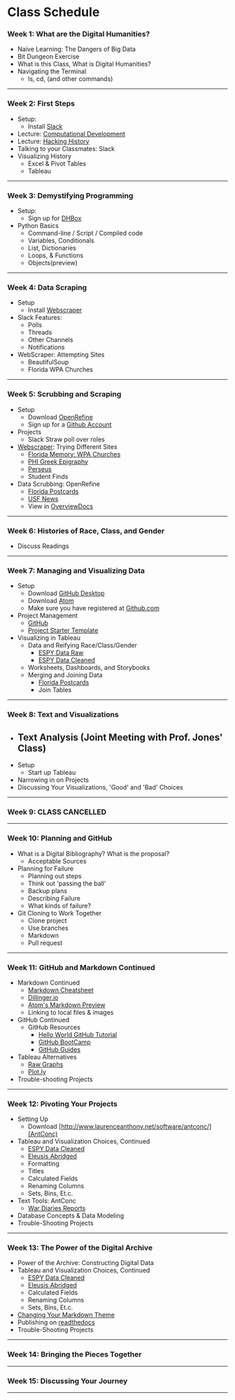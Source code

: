 # Class Schedule

### Week 1: What are the Digital Humanities?
* Naive Learning: The Dangers of Big Data
* Bit Dungeon Exercise
* What is this Class, What is Digital Humanities?
* Navigating the Terminal
    - ls, cd, (and other commands)

---

### Week 2: First Steps
* Setup:
    - Install [Slack](https://slack.com)
* Lecture: [Computational Development](https://theportus.github.io/presentations/computer_evolution.html#/)
* Lecture: [Hacking History](https://theportus.github.io/presentations/hacking.html#/)
* Talking to your Classmates: Slack
* Visualizing History
    - Excel & Pivot Tables
    - Tableau

---

### Week 3: Demystifying Programming
* Setup:
    - Sign up for [DHBox](https://dhbox.org)
* Python Basics
    - Command-line / Script / Compiled code
    - Variables, Conditionals
    - List, Dictionaries
    - Loops, & Functions
    - Objects(preview)

---

### Week 4: Data Scraping
* Setup
    - Install [Webscraper](https://webscraper.io)
* Slack Features:
    - Polls
    - Threads
    - Other Channels
    - Notifications
* WebScraper: Attempting Sites
    - BeautifulSoup
    - Florida WPA Churches

---

### Week 5: Scrubbing and Scraping
* Setup
    - Download [OpenRefine](http://openrefine.org/download.html)
    - Sign up for a [Github Account](https://github.com/join)
* Projects
    - Slack Straw poll over roles
* [Webscraper](https://webscraper.io): Trying Different Sites
    - [Florida Memory: WPA Churches](https://www.floridamemory.com/collections/churchrecords/)
    - [PHI Greek Epigraphy](http://epigraphy.packhum.org/)
    - [Perseus](http://www.perseus.tufts.edu/hopper/collection?collection=Perseus:collection:Greco-Roman)
    - Student Finds
* Data Scrubbing: OpenRefine
    - [Florida Postcards](fl_postcards.xlsx)
    - [USF News](files/usfnews_2014_raw.csv)
    - View in [OverviewDocs](https://www.overviewdocs.com/)

---

### Week 6: Histories of Race, Class, and Gender

* Discuss Readings

---

### Week 7: Managing and Visualizing Data
* Setup
    - Download [GitHub Desktop](https://desktop.github.com)
    - Download [Atom](https://atom.io)
    - Make sure you have registered at [Github.com](https://github.com/join)
* Project Management
    - [GitHub](https://github.com/)
    - [Project Starter Template](https://github.com/thePortus/his4936-starter)
* Visualizing in Tableau
    - Data and Reifying Race/Class/Gender
        - [ESPY Data Raw](files/espy_executions_raw.csv)
        - [ESPY Data Cleaned](files/espy_executions.csv)
    - Worksheets, Dashboards, and Storybooks
    - Merging and Joining Data
        - [Florida Postcards](files/fl_postcards.xlsx)
        - Join Tables

---

### Week 8: Text and Visualizations

* Text Analysis (Joint Meeting with Prof. Jones' Class)
    -
* Setup
    - Start up Tableau
* Narrowing in on Projects
* Discussing Your Visualizations, 'Good' and 'Bad' Choices

---

### Week 9: CLASS CANCELLED

---

### Week 10: Planning and GitHub

* What is a Digital Bibliography? What is the proposal?
    - Acceptable Sources
* Planning for Failure
    - Planning out steps
    - Think out 'passing the ball'
    - Backup plans
    - Describing Failure
    - What kinds of failure?
* Git Cloning to Work Together
    - Clone project
    - Use branches
    - Markdown
    - Pull request

---

### Week 11: GitHub and Markdown Continued

* Markdown Continued
    - [Markdown Cheatsheet](https://github.com/adam-p/markdown-here/wiki/Markdown-Cheatsheet)
    - [Dillinger.io](http://dillinger.io/)
    - [Atom's Markdown Preview](https://atom.io/packages/markdown-preview)
    - Linking to local files & images
* GitHub Continued
    - GitHub Resources
        - [Hello World GitHub Tutorial](https://guides.github.com/activities/hello-world/)
        - [GitHub BootCamp](https://help.github.com/categories/bootcamp/)
        - [GitHub Guides](https://guides.github.com/)
* Tableau Alternatives
    - [Raw Graphs](http://rawgraphs.io/)
    - [Plot.ly](https://plot.ly/)
* Trouble-shooting Projects

---

### Week 12: Pivoting Your Projects

* Setting Up
    - Download [http://www.laurenceanthony.net/software/antconc/](AntConc)
* Tableau and Visualization Choices, Continued
    - [ESPY Data Cleaned](files/espy_executions.csv)
    - [Eleusis Abridged](files/eleusis_abridged.xlsx)
    - Formatting
    - Titles
    - Calculated Fields
    - Renaming Columns
    - Sets, Bins, Et.c.
* Text Tools: AntConc
    - [War Diaries Reports](files/war_diaries_txt_abridged.zip)
* Database Concepts & Data Modeling
* Trouble-Shooting Projects

---

### Week 13: The Power of the Digital Archive

* Power of the Archive: Constructing Digital Data
* Tableau and Visualization Choices, Continued
    - [ESPY Data Cleaned](files/espy_executions.csv)
    - [Eleusis Abridged](files/eleusis_abridged.xlsx)
    - Calculated Fields
    - Renaming Columns
    - Sets, Bins, Et.c.
* [Changing Your Markdown Theme](https://github.com/mkdocs/mkdocs/wiki/MkDocs-Themes)
* Publishing on [readthedocs](https://readthedocs.org)
* Trouble-Shooting Projects

---

### Week 14: Bringing the Pieces Together

---

### Week 15: Discussing Your Journey

---
